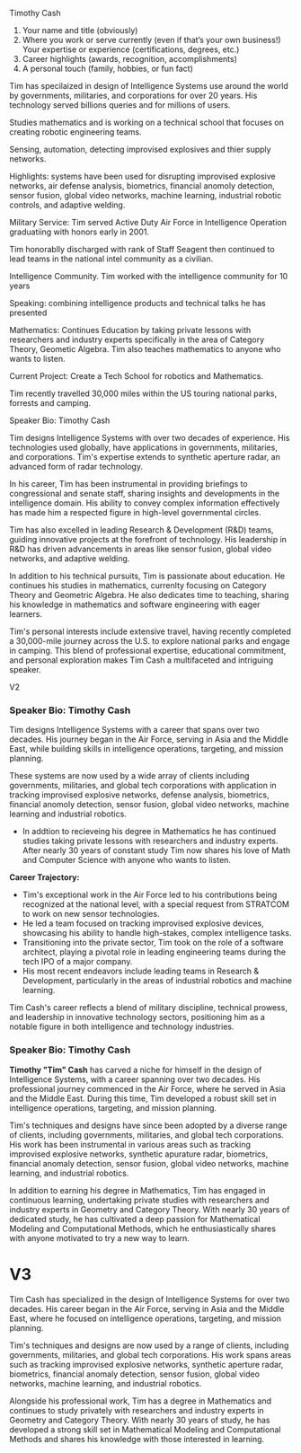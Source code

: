 Timothy Cash

1. Your name and title (obviously)
2. Where you work or serve currently (even if that’s your own business!)
Your expertise or experience (certifications, degrees, etc.)
3. Career highlights (awards, recognition, accomplishments)
4. A personal touch (family, hobbies, or fun fact)

Tim has specilaized in design of Intelligence Systems use around the world by governments, militaries, and corporations for over 20 years. His technology served billions queries and for millions of users.

Studies mathematics and is working on a technical school that focuses on creating robotic engineering teams.

Sensing, automation, detecting improvised explosives and thier supply networks. 

Highlights: systems have been used for disrupting improvised explosive networks, air defense analysis, biometrics, financial anomoly detection, sensor fusion, global video networks, machine learning, industrial robotic controls, and adaptive welding. 

Military Service: Tim served Active Duty Air Force in Intelligence Operation graduatiing with honors early in 2001.  

Tim honorablly discharged with rank of Staff Seagent then continued to lead teams in the national intel community as a civilian. 

Intelligence Community. Tim worked with the intelligence community for 10 years

Speaking: combining intelligence products and technical talks he has presented 

Mathematics: Continues Education by taking private lessons with researchers and industry experts specifically in the area of Category Theory, Geometic Algebra. Tim also teaches mathematics to anyone who wants to listen. 

Current Project: Create a Tech School for robotics and Mathematics.

Tim recently travelled 30,000 miles within the US touring national parks, forrests and camping.


Speaker Bio: Timothy Cash

Tim designs Intelligence Systems with over two decades of experience. His technologies used globally, have applications in governments, militaries, and corporations. Tim's expertise extends to synthetic aperture radar, an advanced form of radar technology.

In his career, Tim has been instrumental in providing briefings to congressional and senate staff, sharing insights and developments in the intelligence domain. His ability to convey complex information effectively has made him a respected figure in high-level governmental circles.

Tim has also excelled in leading Research & Development (R&D) teams, guiding innovative projects at the forefront of technology. His leadership in R&D has driven advancements in areas like sensor fusion, global video networks, and adaptive welding.

In addition to his technical pursuits, Tim is passionate about education. He continues his studies in mathematics, currenlty focusing on Category Theory and Geometric Algebra. He also dedicates time to teaching, sharing his knowledge in mathematics and software engineering with eager learners.

Tim's personal interests include extensive travel, having recently completed a 30,000-mile journey across the U.S. to explore national parks and engage in camping. This blend of professional expertise, educational commitment, and personal exploration makes Tim Cash a multifaceted and intriguing speaker.

V2

### Speaker Bio: Timothy Cash
Tim designs Intelligence Systems with a career that spans over two decades. His journey began in the Air Force, serving in Asia and the Middle East, while building skills in intelligence operations, targeting, and mission planning. 

These systems are now used by a wide array of clients including governments, militaries, and global tech corporations with application in tracking improvised explosive networks, defense analysis, biometrics, financial anomoly detection, sensor fusion, global video networks, machine learning and industrial robotics.

- In addtion to recieveing his degree in Mathematics he has continued studies taking private lessons with researchers and industry experts. After nearly 30 years of constant study Tim now shares his love of Math and Computer Science with anyone who wants to listen.

**Career Trajectory:**
- Tim's exceptional work in the Air Force led to his contributions being recognized at the national level, with a special request from STRATCOM to work on new sensor technologies.
- He led a team focused on tracking improvised explosive devices, showcasing his ability to handle high-stakes, complex intelligence tasks.
- Transitioning into the private sector, Tim took on the role of a software architect, playing a pivotal role in leading engineering teams during the tech IPO of a major company.
- His most recent endeavors include leading teams in Research & Development, particularly in the areas of industrial robotics and machine learning.

Tim Cash's career reflects a blend of military discipline, technical prowess, and leadership in innovative technology sectors, positioning him as a notable figure in both intelligence and technology industries.



### Speaker Bio: Timothy Cash

**Timothy "Tim" Cash** has carved a niche for himself in the design of Intelligence Systems, with a career spanning over two decades. His professional journey commenced in the Air Force, where he served in Asia and the Middle East. During this time, Tim developed a robust skill set in intelligence operations, targeting, and mission planning.

Tim's techniques and designs have since been adopted by a diverse range of clients, including governments, militaries, and global tech corporations. His work has been instrumental in various areas such as tracking improvised explosive networks, synthetic apurature radar, biometrics, financial anomaly detection, sensor fusion, global video networks, machine learning, and industrial robotics.

In addition to earning his degree in Mathematics, Tim has engaged in continuous learning, undertaking private studies with researchers and industry experts in Geometry and Category Theory. With nearly 30 years of dedicated study, he has cultivated a deep passion for Mathematical Modeling and Computational Methods, which he enthusiastically shares with anyone motivated to try a new way to learn.


# V3

Tim Cash has specialized in the design of Intelligence Systems for over two decades. His career began in the Air Force, serving in Asia and the Middle East, where he focused on intelligence operations, targeting, and mission planning.

Tim's techniques and designs are now used by a range of clients, including governments, militaries, and global tech corporations. His work spans areas such as tracking improvised explosive networks, synthetic aperture radar, biometrics, financial anomaly detection, sensor fusion, global video networks, machine learning, and industrial robotics.

Alongside his professional work, Tim has a degree in Mathematics and continues to study privately with researchers and industry experts in Geometry and Category Theory. With nearly 30 years of study, he has developed a strong skill set in Mathematical Modeling and Computational Methods and shares his knowledge with those interested in learning.
